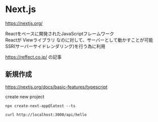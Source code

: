 # Next.js

https://nextjs.org/

Reactをベースに開発されたJavaScriptフレームワーク  
Reactが Viewライブラリ なのに対して、サーバーとして動かすことが可能  
SSR(サーバーサイドレンダリング)を行う為に利用  

https://reffect.co.jp/ の記事



## 新規作成
https://nextjs.org/docs/basic-features/typescript

create new project
```
npx create-next-app@latest --ts
```

```
curl http://localhost:3000/api/hello
```
